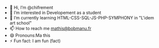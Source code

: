 - 👋 Hi, I’m @chifrement
- 👀 I’m interested in Developement as a student
- 🌱 I’m currently learning HTML-CSS-SQL-JS-PHP-SYMPHONY in "L'idem art school"
- 📫 How to reach me mathis@bobmanu.fr
- 😄 Pronouns:Ma this
- ⚡ Fun fact: I am fun (fact)

<!---
chifrement/chifrement is a ✨ special ✨ repository because its `README.md` (this file) appears on your GitHub profile.
You can click the Preview link to take a look at your changes.
--->
